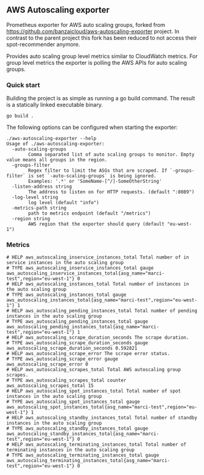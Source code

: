 ## AWS Autoscaling exporter

Prometheus exporter for AWS auto scaling groups, forked from https://github.com/banzaicloud/aws-autoscaling-exporter project. In contrast to the parent project this fork has been reduced to not access their spot-recommender anymore.

Provides auto scaling group level metrics similar to CloudWatch metrics. For group level metrics the exporter is polling the AWS APIs for auto scaling groups.

### Quick start

Building the project is as simple as running a go build command. The result is a statically linked executable binary.
```
go build .
```

The following options can be configured when starting the exporter:

```
./aws-autoscaling-exporter --help
Usage of ./aws-autoscaling-exporter:
  -auto-scaling-groups
        Comma separated list of auto scaling groups to monitor. Empty value means all groups in the region.
  -groups-filter
        Regex filter to limit the ASGs that are scraped. If `-groups-filter` is set `-auto-scaling-groups` is being ignored.
        Examples: '.*' or 'SomeName-[^/]-SomeOtherString' 
  -listen-address string
        The address to listen on for HTTP requests. (default ":8089")
  -log-level string
        log level (default "info")
  -metrics-path string
        path to metrics endpoint (default "/metrics")
  -region string
        AWS region that the exporter should query (default "eu-west-1")
```

### Metrics

```
# HELP aws_autoscaling_inservice_instances_total Total number of in service instances in the auto scaling group
# TYPE aws_autoscaling_inservice_instances_total gauge
aws_autoscaling_inservice_instances_total{asg_name="marci-test",region="eu-west-1"} 0
# HELP aws_autoscaling_instances_total Total number of instances in the auto scaling group
# TYPE aws_autoscaling_instances_total gauge
aws_autoscaling_instances_total{asg_name="marci-test",region="eu-west-1"} 1
# HELP aws_autoscaling_pending_instances_total Total number of pending instances in the auto scaling group
# TYPE aws_autoscaling_pending_instances_total gauge
aws_autoscaling_pending_instances_total{asg_name="marci-test",region="eu-west-1"} 1
# HELP aws_autoscaling_scrape_duration_seconds The scrape duration.
# TYPE aws_autoscaling_scrape_duration_seconds gauge
aws_autoscaling_scrape_duration_seconds 0.592821
# HELP aws_autoscaling_scrape_error The scrape error status.
# TYPE aws_autoscaling_scrape_error gauge
aws_autoscaling_scrape_error 0
# HELP aws_autoscaling_scrapes_total Total AWS autoscaling group scrapes.
# TYPE aws_autoscaling_scrapes_total counter
aws_autoscaling_scrapes_total 15
# HELP aws_autoscaling_spot_instances_total Total number of spot instances in the auto scaling group
# TYPE aws_autoscaling_spot_instances_total gauge
aws_autoscaling_spot_instances_total{asg_name="marci-test",region="eu-west-1"} 1
# HELP aws_autoscaling_standby_instances_total Total number of standby instances in the auto scaling group
# TYPE aws_autoscaling_standby_instances_total gauge
aws_autoscaling_standby_instances_total{asg_name="marci-test",region="eu-west-1"} 0
# HELP aws_autoscaling_terminating_instances_total Total number of terminating instances in the auto scaling group
# TYPE aws_autoscaling_terminating_instances_total gauge
aws_autoscaling_terminating_instances_total{asg_name="marci-test",region="eu-west-1"} 0
```
